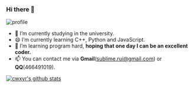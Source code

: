 ### Hi there 👋

<!--
**cwxyr/cwxyr** is a ✨ _special_ ✨ repository because its `README.md` (this file) appears on your GitHub profile.

Here are some ideas to get you started:

-->
![profile](https://cdn2.sublimerui.top/2020/10/11/00ed4f7376d3b.png)
- 🔭 I’m currently studying in the university.
- 😄 I’m currently learning C++, Python and JavaScript.
- 🍗 I’m learning program hard, **hoping that one day I can be an excellent coder.**
- 📫 You can contact me via **Gmail**(sublime.rui@gmail.com) or **QQ**(466491019).

[![cwxyr's github stats](https://github-readme-stats.vercel.app/api?username=cwxyr)](https://github.com/cwxyr/github-readme-stats)
<!--
- 👯 I’m looking to collaborate on ...
- 🤔 I’m looking for help with ...
- 💬 Ask me about ...
- 📫 How to reach me: ...
- 😄 Pronouns: ...
- ⚡ Fun fact: ...
-->
